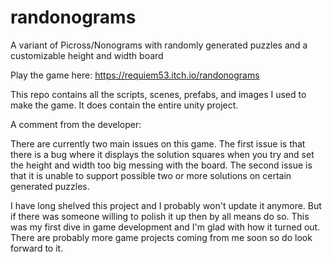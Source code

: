 # randonograms
A variant of Picross/Nonograms with randomly generated puzzles and a customizable height and width board

Play the game here:
https://requiem53.itch.io/randonograms

This repo contains all the scripts, scenes, prefabs, and images I used to make the game. It does contain the entire unity project.


A comment from the developer:

There are currently two main issues on this game. The first issue is that there is a bug where it displays the solution squares when you try and set the height and width too big messing with the board. The second issue is that it is unable to support possible two or more solutions on certain generated puzzles.

I have long shelved this project and I probably won't update it anymore. But if there was someone willing to polish it up then by all means do so. This was my first dive in game development and I'm glad with how it turned out. There are probably more game projects coming from me soon so do look forward to it.
